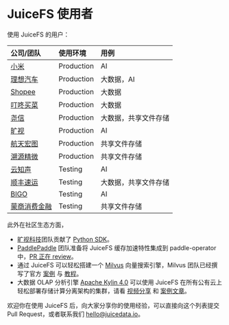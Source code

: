 # JuiceFS 使用者

使用 JuiceFS 的用户：

| 公司/团队                                          | 使用环境   | 用例                 |
| :---                                              | :---       | :---                 |
| [小米](https://www.mi.com)                         | Production | AI                   |
| [理想汽车](https://www.lixiang.com)                | Production | 大数据，AI           |
| [Shopee](https://shopee.com)                      | Production | 大数据               |
| [叮咚买菜](https://www.100.me)                     | Production | 大数据               |
| [尧信](https://www.yaoxinhd.com)                  | Production | 大数据，共享文件存储 |
| [旷视](https://megvii.com)                     | Production    | AI         |
| [航天宏图](https://www.piesat.cn)                  | Production    | 共享文件存储         |
| [溯源精微](http://www.geneway.cn)                  | Production    | 共享文件存储         |
| [云知声](https://www.unisound.com)                  | Testing    | AI         |
| [顺丰速运](https://www.sf-express.com)             | Testing    | 大数据，共享文件存储 |
| [BIGO](https://bigo.tv)                           | Testing    | AI                   |
| [蒙商消费金融](https://www.mengshangxiaofei.com)   | Testing    | 共享文件存储         |

此外在社区生态方面，

- [旷视科技](https://megvii.com)团队贡献了 [Python SDK](https://github.com/megvii-research/juicefs-python)。
- [PaddlePaddle](https://github.com/paddlepaddle/paddle) 团队准备将 JuiceFS 缓存加速特性集成到 paddle-operator 中，[PR 正在 review](https://github.com/PaddleFlow/paddle-operator/pull/69)。
- 通过 JuiceFS 可以轻松搭建一个 [Milvus](https://milvus.io) 向量搜索引擎，Milvus 团队已经撰写了官方 [案例](https://zilliz.com/blog/building-a-milvus-cluster-based-on-juicefs) 与 [教程](https://tutorials.milvus.io/en-juicefs/index.html?index=..%2F..index#0)。
- 大数据 OLAP 分析引擎 [Apache Kylin 4.0](http://kylin.apache.org) 可以使用 JuiceFS 在所有公有云上轻松部署存储计算分离架构的集群，请看 [视频分享](https://www.bilibili.com/video/BV1c54y1W72S) 和 [案例文章](https://juicefs.com/blog/cn/posts/optimize-kylin-on-juicefs/)。

欢迎你在使用 JuiceFS 后，向大家分享你的使用经验，可以直接向这个列表提交 Pull Request，或者联系我们 hello@juicedata.io。
